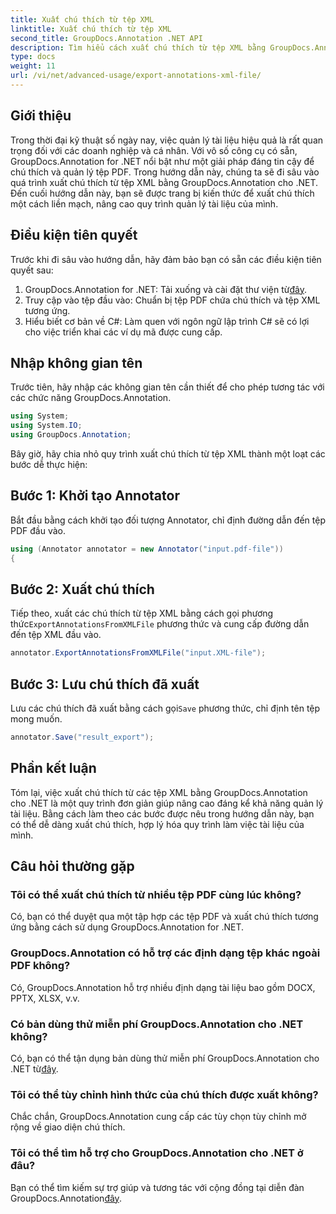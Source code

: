 ```yaml
---
title: Xuất chú thích từ tệp XML
linktitle: Xuất chú thích từ tệp XML
second_title: GroupDocs.Annotation .NET API
description: Tìm hiểu cách xuất chú thích từ tệp XML bằng GroupDocs.Annotation cho .NET, đơn giản hóa quy trình quản lý tài liệu của bạn một cách hiệu quả.
type: docs
weight: 11
url: /vi/net/advanced-usage/export-annotations-xml-file/
---
```

## Giới thiệu
Trong thời đại kỹ thuật số ngày nay, việc quản lý tài liệu hiệu quả là rất quan trọng đối với các doanh nghiệp và cá nhân. Với vô số công cụ có sẵn, GroupDocs.Annotation for .NET nổi bật như một giải pháp đáng tin cậy để chú thích và quản lý tệp PDF. Trong hướng dẫn này, chúng ta sẽ đi sâu vào quá trình xuất chú thích từ tệp XML bằng GroupDocs.Annotation cho .NET. Đến cuối hướng dẫn này, bạn sẽ được trang bị kiến thức để xuất chú thích một cách liền mạch, nâng cao quy trình quản lý tài liệu của mình.
## Điều kiện tiên quyết
Trước khi đi sâu vào hướng dẫn, hãy đảm bảo bạn có sẵn các điều kiện tiên quyết sau:
1.  GroupDocs.Annotation for .NET: Tải xuống và cài đặt thư viện từ[đây](https://releases.groupdocs.com/annotation/net/).
2. Truy cập vào tệp đầu vào: Chuẩn bị tệp PDF chứa chú thích và tệp XML tương ứng.
3. Hiểu biết cơ bản về C#: Làm quen với ngôn ngữ lập trình C# sẽ có lợi cho việc triển khai các ví dụ mã được cung cấp.

## Nhập không gian tên
Trước tiên, hãy nhập các không gian tên cần thiết để cho phép tương tác với các chức năng GroupDocs.Annotation.
```csharp
using System;
using System.IO;
using GroupDocs.Annotation;
```

Bây giờ, hãy chia nhỏ quy trình xuất chú thích từ tệp XML thành một loạt các bước dễ thực hiện:
## Bước 1: Khởi tạo Annotator
Bắt đầu bằng cách khởi tạo đối tượng Annotator, chỉ định đường dẫn đến tệp PDF đầu vào.
```csharp
using (Annotator annotator = new Annotator("input.pdf-file"))
{
```
## Bước 2: Xuất chú thích
 Tiếp theo, xuất các chú thích từ tệp XML bằng cách gọi phương thức`ExportAnnotationsFromXMLFile` phương thức và cung cấp đường dẫn đến tệp XML đầu vào.
```csharp
annotator.ExportAnnotationsFromXMLFile("input.XML-file");
```
## Bước 3: Lưu chú thích đã xuất
 Lưu các chú thích đã xuất bằng cách gọi`Save` phương thức, chỉ định tên tệp mong muốn.
```csharp
annotator.Save("result_export");
```

## Phần kết luận
Tóm lại, việc xuất chú thích từ các tệp XML bằng GroupDocs.Annotation cho .NET là một quy trình đơn giản giúp nâng cao đáng kể khả năng quản lý tài liệu. Bằng cách làm theo các bước được nêu trong hướng dẫn này, bạn có thể dễ dàng xuất chú thích, hợp lý hóa quy trình làm việc tài liệu của mình.
## Câu hỏi thường gặp
### Tôi có thể xuất chú thích từ nhiều tệp PDF cùng lúc không?
Có, bạn có thể duyệt qua một tập hợp các tệp PDF và xuất chú thích tương ứng bằng cách sử dụng GroupDocs.Annotation for .NET.
### GroupDocs.Annotation có hỗ trợ các định dạng tệp khác ngoài PDF không?
Có, GroupDocs.Annotation hỗ trợ nhiều định dạng tài liệu bao gồm DOCX, PPTX, XLSX, v.v.
### Có bản dùng thử miễn phí GroupDocs.Annotation cho .NET không?
 Có, bạn có thể tận dụng bản dùng thử miễn phí GroupDocs.Annotation cho .NET từ[đây](https://releases.groupdocs.com/).
### Tôi có thể tùy chỉnh hình thức của chú thích được xuất không?
Chắc chắn, GroupDocs.Annotation cung cấp các tùy chọn tùy chỉnh mở rộng về giao diện chú thích.
### Tôi có thể tìm hỗ trợ cho GroupDocs.Annotation cho .NET ở đâu?
 Bạn có thể tìm kiếm sự trợ giúp và tương tác với cộng đồng tại diễn đàn GroupDocs.Annotation[đây](https://forum.groupdocs.com/c/annotation/10).